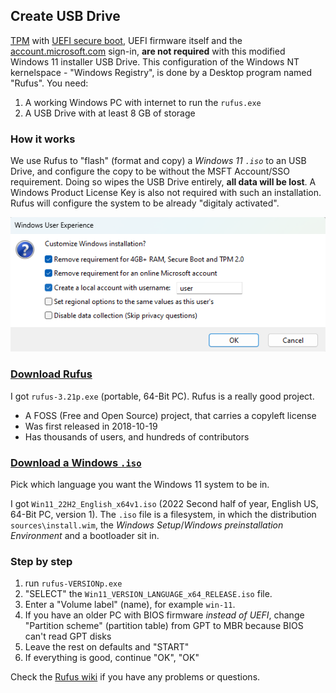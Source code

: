## Create USB Drive

[TPM](https://support.microsoft.com/en-us/topic/what-is-tpm-705f241d-025d-4470-80c5-4feeb24fa1ee) with [UEFI secure boot](https://wiki.debian.org/SecureBoot#:~:text=for%20more%20details.-,What%20is%20UEFI%20Secure%20Boot%3F,operating%20system%20has%20been%20loaded.), UEFI firmware itself and the [account.microsoft.com](https://account.microsoft.com) sign-in, **are not required** with this modified Windows 11 installer USB Drive. This configuration of the Windows NT kernelspace - "Windows Registry", is done by a Desktop program named "Rufus". You need:

1. A working Windows PC with internet to run the `rufus.exe`
2. A USB Drive with at least 8 GB of storage

### How it works

We use Rufus to "flash" (format and copy) a _Windows 11 `.iso`_ to an USB Drive, and configure the copy to be without the MSFT Account/SSO requirement. Doing so wipes the USB Drive entirely, **all data will be lost**. A Windows Product License Key is also not required with such an installation. Rufus will configure the system to be already "digitaly activated".

![Rufus windows user experience settings](./rufus-customization.png)

### [Download Rufus](https://github.com/pbatard/rufus/releases)

I got `rufus-3.21p.exe` (portable, 64-Bit PC). Rufus is a really good project.

- A FOSS (Free and Open Source) project, that carries a copyleft license
- Was first released in 2018-10-19
- Has thousands of users, and hundreds of contributors

### [Download a Windows `.iso`](https://www.microsoft.com/en-us/software-download)

Pick which language you want the Windows 11 system to be in.

I got `Win11_22H2_English_x64v1.iso` (2022 Second half of year, English US, 64-Bit PC, version 1). The `.iso` file is a filesystem, in which the distribution `sources\install.wim`, the _Windows Setup_/_Windows preinstallation Environment_ and a bootloader sit in.

### Step by step

1. run `rufus-VERSIONp.exe`
2. "SELECT" the `Win11_VERSION_LANGUAGE_x64_RELEASE.iso` file.
3. Enter a "Volume label" (name), for example `win-11`.
4. If you have an older PC with BIOS firmware _instead of UEFI_, change "Partition scheme" (partition table) from GPT to MBR because BIOS can't read GPT disks
5. Leave the rest on defaults and "START"
6. If everything is good, continue "OK", "OK"

Check the [Rufus wiki](https://github.com/pbatard/rufus/wiki/FAQ) if you have any problems or questions.
